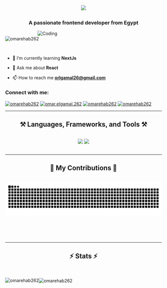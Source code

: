 <h1 align="center">
    <img src="https://readme-typing-svg.herokuapp.com/?font=Righteous&size=35&center=true&vCenter=true&width=500&height=70&duration=4000&lines=Hi+There!+👋;+I'm+Omar+Ehab+Mahmoud!;" />
</h1>


<h3 align="center">A passionate frontend developer from Egypt</h3>
<img align="right" alt="Coding" width="400" src="https://camo.githubusercontent.com/19db51af5f90f1b152bc0b9078f5fe97053955be5074f03f17019c70345bdcdb/68747470733a2f2f6d69726f2e6d656469756d2e636f6d2f6d61782f313336302f302a37513379765349765f7430696f4a2d5a2e676966">

<p align="left"> <img src="https://komarev.com/ghpvc/?username=omarehab262&label=Profile%20views&color=0e75b6&style=flat" alt="omarehab262" /> </p>

<p align="left"> <a href="https://twitter.com/" target="blank"><img src="https://img.shields.io/twitter/follow/?logo=twitter&style=for-the-badge" alt="" /></a> </p>

- 🌱 I’m currently learning **NextJs**

- 💬 Ask me about **React**

- 📫 How to reach me **orlgamal26@gmail.com**


<h3 align="left">Connect with me:</h3>
<p align="left">
<a href="https://linkedin.com/in/omarehab262" target="blank"><img align="center" src="https://raw.githubusercontent.com/rahuldkjain/github-profile-readme-generator/master/src/images/icons/Social/linked-in-alt.svg" alt="omarehab262" height="30" width="40" /></a>
<a href="https://fb.com/omar.elgamal.262" target="blank"><img align="center" src="https://raw.githubusercontent.com/rahuldkjain/github-profile-readme-generator/master/src/images/icons/Social/facebook.svg" alt="omar.elgamal.262" height="30" width="40" /></a>
<a href="https://instagram.com/omarehab262" target="blank"><img align="center" src="https://raw.githubusercontent.com/rahuldkjain/github-profile-readme-generator/master/src/images/icons/Social/instagram.svg" alt="omarehab262" height="30" width="40" /></a>
<a href="https://www.behance.net/omarehab262" target="blank"><img align="center" src="https://raw.githubusercontent.com/rahuldkjain/github-profile-readme-generator/master/src/images/icons/Social/behance.svg" alt="omarehab262" height="30" width="40" /></a>
</p>


<hr/>

<h2 align="center">⚒️ Languages, Frameworks, and Tools ⚒️</h2>
<br/>
<div align="center">
    <img src="https://skillicons.dev/icons?i=react,redux,typescript,html,css,js,jquery,vscode" />
    <img src="https://skillicons.dev/icons?i=python,git,materialui,sass,tailwind,bootstrap,figma,photoshop,illustrator" /><br>
</div>

<br/>
<hr/>
<div align="center">
  <h2>🐍 My Contributions 🐍</h2>
  <br>
  <img alt="snake eating my contributions" src="https://raw.githubusercontent.com/omarehab262/omarehab262/output/github-contribution-grid-snake.svg" />
  
  <br/><br/><br/>
</div>

<hr/>
<h2 align="center">⚡ Stats ⚡</h2>
<br>
<p>
  <img 
    align="left" 
    src="https://github-readme-stats.vercel.app/api/top-langs?username=omarehab262&show_icons=true&locale=en&layout=compact&theme=dark" 
    alt="omarehab262" 
  />
</p>



<p>
  <img 
    align="center" 
    src="https://github-readme-streak-stats.herokuapp.com/?user=omarehab262&theme=dark" 
    alt="omarehab262" 
  />
</p>
